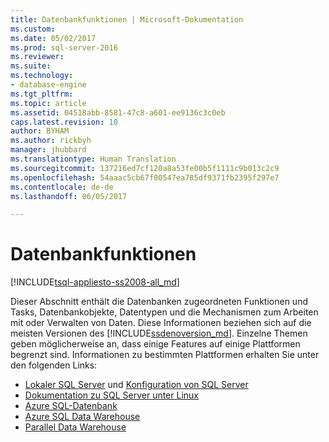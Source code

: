 ```yaml
---
title: Datenbankfunktionen | Microsoft-Dokumentation
ms.custom: 
ms.date: 05/02/2017
ms.prod: sql-server-2016
ms.reviewer: 
ms.suite: 
ms.technology:
- database-engine
ms.tgt_pltfrm: 
ms.topic: article
ms.assetid: 04518abb-8581-47c8-a601-ee9136c3c0eb
caps.latest.revision: 10
author: BYHAM
ms.author: rickbyh
manager: jhubbard
ms.translationtype: Human Translation
ms.sourcegitcommit: 137216ed7cf120a8a53fe00b5f1111c9b013c2c9
ms.openlocfilehash: 54aaac5cb67f00547ea785df9371fb2395f297e7
ms.contentlocale: de-de
ms.lasthandoff: 06/05/2017

---
```

# <a name="database-features"></a>Datenbankfunktionen  
[!INCLUDE[tsql-appliesto-ss2008-all_md](../includes/tsql-appliesto-ss2008-all-md.md)]  

  Dieser Abschnitt enthält die Datenbanken zugeordneten Funktionen und Tasks, Datenbankobjekte, Datentypen und die Mechanismen zum Arbeiten mit oder Verwalten von Daten. Diese Informationen beziehen sich auf die meisten Versionen des [!INCLUDE[ssdenoversion_md](../includes/ssdenoversion_md.md)]. Einzelne Themen geben möglicherweise an, dass einige Features auf einige Plattformen begrenzt sind. Informationen zu bestimmten Plattformen erhalten Sie unter den folgenden Links: 
  
- [Lokaler SQL Server](../database-engine/sql-server-database-engine-backward-compatibility.md) und [Konfiguration von SQL Server](../database-engine/configure-windows/sql-server-database-engine.md)  
- [Dokumentation zu SQL Server unter Linux](../linux/sql-server-linux-overview.md)  
- [Azure SQL-Datenbank](https://docs.microsoft.com/azure/sql-database/)  
- [Azure SQL Data Warehouse](https://docs.microsoft.com/azure/sql-data-warehouse/)  
- [Parallel Data Warehouse](https://www.microsoft.com/en-us/download/details.aspx?id=51610)  

  
  

